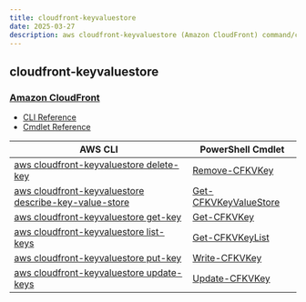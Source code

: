 ```yaml
---
title: cloudfront-keyvaluestore
date: 2025-03-27
description: aws cloudfront-keyvaluestore (Amazon CloudFront) command/cmdlet list.
---
```


## cloudfront-keyvaluestore

### [Amazon CloudFront](https://aws.amazon.com/cloudfront/)

* [CLI Reference](https://awscli.amazonaws.com/v2/documentation/api/latest/reference/cloudfront-keyvaluestore/index.html)
* [Cmdlet Reference](https://docs.aws.amazon.com/powershell/latest/reference/items/CloudFrontKeyValueStore_cmdlets.html)

|AWS CLI|PowerShell Cmdlet|
|----|----|
|[aws cloudfront-keyvaluestore delete-key](https://awscli.amazonaws.com/v2/documentation/api/latest/reference/cloudfront-keyvaluestore/delete-key.html)|[Remove-CFKVKey](https://docs.aws.amazon.com/powershell/latest/reference/items/Remove-CFKVKey.html)|
|[aws cloudfront-keyvaluestore describe-key-value-store](https://awscli.amazonaws.com/v2/documentation/api/latest/reference/cloudfront-keyvaluestore/describe-key-value-store.html)|[Get-CFKVKeyValueStore](https://docs.aws.amazon.com/powershell/latest/reference/items/Get-CFKVKeyValueStore.html)|
|[aws cloudfront-keyvaluestore get-key](https://awscli.amazonaws.com/v2/documentation/api/latest/reference/cloudfront-keyvaluestore/get-key.html)|[Get-CFKVKey](https://docs.aws.amazon.com/powershell/latest/reference/items/Get-CFKVKey.html)|
|[aws cloudfront-keyvaluestore list-keys](https://awscli.amazonaws.com/v2/documentation/api/latest/reference/cloudfront-keyvaluestore/list-keys.html)|[Get-CFKVKeyList](https://docs.aws.amazon.com/powershell/latest/reference/items/Get-CFKVKeyList.html)|
|[aws cloudfront-keyvaluestore put-key](https://awscli.amazonaws.com/v2/documentation/api/latest/reference/cloudfront-keyvaluestore/put-key.html)|[Write-CFKVKey](https://docs.aws.amazon.com/powershell/latest/reference/items/Write-CFKVKey.html)|
|[aws cloudfront-keyvaluestore update-keys](https://awscli.amazonaws.com/v2/documentation/api/latest/reference/cloudfront-keyvaluestore/update-keys.html)|[Update-CFKVKey](https://docs.aws.amazon.com/powershell/latest/reference/items/Update-CFKVKey.html)|

